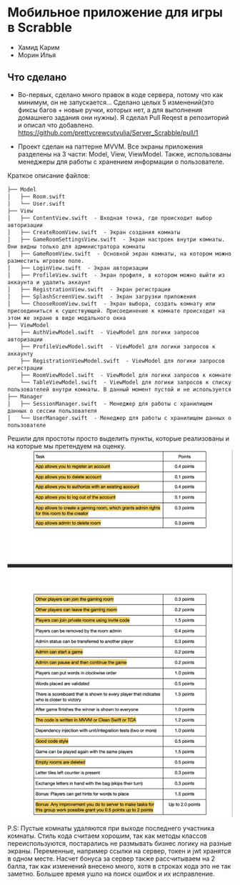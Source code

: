 # Мобильное приложение для игры в Scrabble

- Хамид Карим
- Морин Илья

## Что сделано 
- Во-первых, сделано много правок в коде сервера, потому что как минимум, он не запускается... Сделано целых 5 изменений(это фиксы багов + новые ручки, которых нет, а для выполнения домашнего задания они нужны). Я сделал Pull Reqest в репозиторий и описал что добавлено. https://github.com/prettycrewcutyulia/Server_Scrabble/pull/1

- Проект сделан на паттерне MVVM. Все экраны приложения разделены на 3 части: Model, View, ViewModel. Также, использованы менеджеры для работы с хранением информации о пользователе.

Краткое описание файлов:
```
├── Model
│   ├── Room.swift
│   └── User.swift
├── View
│   ├── ContentView.swift  - Входная точка, где происходит выбор авторизации
│   ├── CreateRoomView.swift  - Экран создания комнаты
│   ├── GameRoomSettingsView.swift  - Экран настроек внутри комнаты. Они видны только для администратора комнаты
│   ├── GameRoomView.swift  - Основной экран комнаты, на котором можно разместить игровое поле.
│   ├── LoginView.swift  - Экран авторизации
│   ├── ProfileView.swift  - Экран профиля, в котором можно выйти из аккаунта и удалить аккаунт
│   ├── RegistrationView.swift  - Экран регистрации
│   ├── SplashScreenView.swift  - Экран загрузки приложения
│   └── СhooseRoomView.swift  - Экран выбора, создать комнату или присоединиться к существующей. Присоединение к комнате происходит на этом же экране в виде модального окна
├── ViewModel
    ├── AuthViewModel.swift  - ViewModel для логики запросов авторизации
    ├── ProfileViewModel.swift  - ViewModel для логики запросов к аккаунту
    ├── RegistrationViewModel.swift  - ViewModel для логики запросов регистрации
    ├── RoomViewModel.swift  - ViewModel для логики запросов к комнате
    └── TableViewModel.swift  - ViewModel для логики запросов к списку пользователей внутри комнаты. В данный момент пустой и не используется
├── Manager
│   ├── SessionManager.swift  - Менеджер для работы с хранилищем данных о сессии пользователя
│   └── UserManager.swift  - Менеджер для работы с хранилищем данных о пользователе
```

Решили для простоты просто выделить пункты, которые реализованы и на которые мы претендуем на оценку. ![alt text](image.png)

P.S: Пустые комнаты удаляются при выходе последнего участника комнаты. Стиль кода считаем хорошим, так как методы классов переиспользуются, постарались не размывать бизнес логику на разные экраны. Переменные, например ссылки на сервер, токен и jwt хранятся в одном месте. Насчет бонуса за сервер также рассчитываем на 2 балла, так как изменений внесено много, хотя в строках кода это не так заметно. Большее время ушло на поиск ошибок и их исправление.